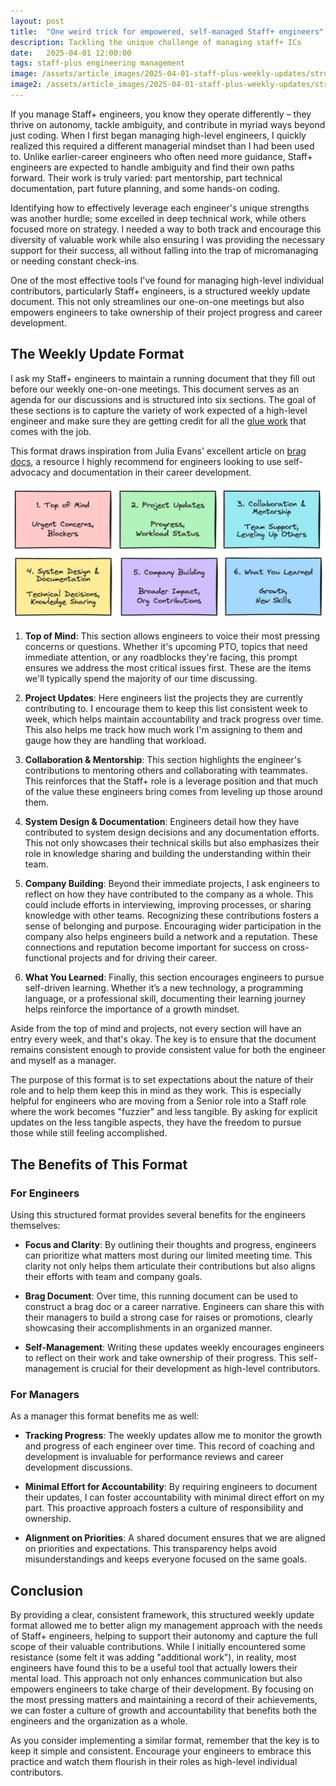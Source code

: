 ```yaml
---
layout: post
title:  "One weird trick for empowered, self-managed Staff+ engineers"
description: Tackling the unique challenge of managing staff+ ICs
date:   2025-04-01 12:00:00
tags: staff-plus engineering management
image: /assets/article_images/2025-04-01-staff-plus-weekly-updates/structured-growth.jpg
image2: /assets/article_images/2025-04-01-staff-plus-weekly-updates/structured-growth-mobile.jpg
---
```


If you manage Staff+ engineers, you know they operate differently – they thrive on autonomy, tackle ambiguity, and contribute in myriad ways beyond
just coding. When I first began managing high-level engineers, I quickly realized this required a different managerial mindset than I had been used
to. Unlike earlier-career engineers who often need more guidance, Staff+ engineers are expected to handle ambiguity and find their own paths forward.
Their work is truly varied: part mentorship, part technical documentation, part future planning, and some hands-on coding. 

Identifying how to
effectively leverage each engineer's unique strengths was another hurdle; some excelled in deep technical work, while others focused more on strategy.
I needed a way to both track and encourage this diversity of valuable work while also ensuring I was providing the necessary support for their
success, all without falling into the trap of micromanaging or needing constant check-ins.

One of the most effective tools I've found for managing high-level individual contributors, particularly Staff+ engineers,
is a structured weekly update document. This not only streamlines our one-on-one meetings but also empowers engineers to take
ownership of their project progress and career development.

## The Weekly Update Format

I ask my Staff+ engineers to maintain a running document that they fill out before our weekly one-on-one meetings. This
document serves as an agenda for our discussions and is structured into six sections. The goal of these sections
is to capture the variety of work expected of a high-level engineer and make sure they are getting credit for all the
[glue work](https://www.noidea.dog/glue) that comes with the job.

This format draws inspiration from Julia Evans' excellent article on [brag docs](https://jvns.ca/blog/brag-documents/),
a resource I highly recommend for engineers looking to use self-advocacy and documentation in their career development.

![Weekly Update Structure](/assets/article_images/2025-04-01-staff-plus-weekly-updates/weekly-update-structure.png)

1. **Top of Mind**: This section allows engineers to voice their most pressing concerns or questions. Whether
   it's upcoming PTO, topics that need immediate attention, or any roadblocks they're facing, this prompt
   ensures we address the most critical issues first. These are the items we'll typically spend the majority of our time discussing.

2. **Project Updates**: Here engineers list the projects they are currently contributing to. I encourage them
   to keep this list consistent week to week, which helps maintain accountability and track progress over time.
   This also helps me track how much work I'm assigning to them and gauge how they are handling that workload.

3. **Collaboration & Mentorship**: This section highlights the engineer's contributions to mentoring others and
   collaborating with teammates. This reinforces that the Staff+ role is a leverage position and that much of the value these engineers bring comes
   from leveling up those around them.

4. **System Design & Documentation**: Engineers detail how they have contributed to system design decisions
   and any documentation efforts. This not only showcases their technical skills but also emphasizes their role in
   knowledge sharing and building the understanding within their team.

5. **Company Building**: Beyond their immediate projects, I ask engineers to reflect on how they have
   contributed to the company as a whole. This could include efforts in interviewing, improving processes, or
   sharing knowledge with other teams. Recognizing these contributions fosters a sense of belonging and purpose.
   Encouraging wider participation in the company also helps engineers build a network and a reputation.
   These connections and reputation become important for success on cross-functional projects and for driving their career.

6. **What You Learned**: Finally, this section encourages engineers to pursue self-driven learning. Whether it’s a new technology, a programming
   language, or a professional skill, documenting their learning journey helps reinforce the importance of a growth mindset.

Aside from the top of mind and projects, not every section will have an entry every week, and that's okay. The key is to ensure that the document remains
consistent enough to provide consistent value for both the engineer and myself as a manager.

The purpose of this format is to set expectations about the nature of their role and to help them keep this in
mind as they work. This is especially helpful for engineers who are moving from a Senior role into a Staff
role where the work becomes "fuzzier" and less tangible. By asking for explicit updates on the less tangible
aspects, they have the freedom to pursue those while still feeling accomplished.

## The Benefits of This Format

### For Engineers

Using this structured format provides several benefits for the engineers themselves:

- **Focus and Clarity**: By outlining their thoughts and progress, engineers can prioritize what matters most
  during our limited meeting time. This clarity not only helps them articulate their contributions but also
  aligns their efforts with team and company goals.

- **Brag Document**: Over time, this running document can be used to construct a brag doc or a career narrative. Engineers can share this with their
  managers to build a strong case for raises or promotions, clearly showcasing their accomplishments in an organized manner.

- **Self-Management**: Writing these updates weekly encourages engineers to reflect on their work and take
  ownership of their progress. This self-management is crucial for their development as high-level contributors.

### For Managers

As a manager this format benefits me as well:

- **Tracking Progress**: The weekly updates allow me to monitor the growth and progress of each engineer over
  time. This record of coaching and development is invaluable for performance reviews and career development
  discussions.

- **Minimal Effort for Accountability**: By requiring engineers to document their updates, I can foster accountability with minimal direct effort on
  my part. This proactive approach fosters a culture of responsibility and ownership.

- **Alignment on Priorities**: A shared document ensures that we are aligned on priorities and expectations.
  This transparency helps avoid misunderstandings and keeps everyone focused on the same goals.

## Conclusion

By providing a clear, consistent framework, this structured weekly update format allowed me to better align my management approach with the needs of
Staff+ engineers, helping to support their autonomy and capture the full scope of their valuable contributions. While I initially encountered some
resistance (some felt it was adding "additional work"), in reality, most engineers have found this to be a useful tool that actually lowers their
mental load. This approach not only enhances communication but also empowers engineers to take charge of their development. By focusing on the most
pressing matters and maintaining a record of their achievements, we can foster a culture of growth and accountability that benefits both the engineers
and the organization as a whole.

As you consider implementing a similar format, remember that the key is to keep it simple and consistent.
Encourage your engineers to embrace this practice and watch them flourish in their roles as high-level individual contributors.
